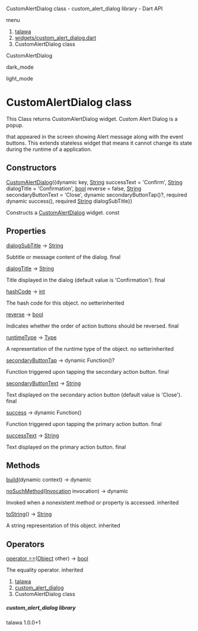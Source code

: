 




CustomAlertDialog class - custom\_alert\_dialog library - Dart API







menu

1. [talawa](../index.html)
2. [widgets/custom\_alert\_dialog.dart](../file-___home_harshil_Desktop_open-source_palisadoes_talawa_lib_widgets_custom_alert_dialog/)
3. CustomAlertDialog class

CustomAlertDialog


dark\_mode

light\_mode




# CustomAlertDialog class


This Class returns CustomAlertDialog widget. Custom Alert Dialog is a popup.

that appeared in the screen showing Alert message along with the event buttons.
This extends stateless widget that means it cannot change its state during the
runtime of a application.


## Constructors

[CustomAlertDialog](../file-___home_harshil_Desktop_open-source_palisadoes_talawa_lib_widgets_custom_alert_dialog/CustomAlertDialog/CustomAlertDialog.html)({dynamic key, [String](https://api.flutter.dev/flutter/dart-core/String-class.html) successText = 'Confirm', [String](https://api.flutter.dev/flutter/dart-core/String-class.html) dialogTitle = 'Confirmation', [bool](https://api.flutter.dev/flutter/dart-core/bool-class.html) reverse = false, [String](https://api.flutter.dev/flutter/dart-core/String-class.html) secondaryButtonText = 'Close', dynamic secondaryButtonTap()?, required dynamic success(), required [String](https://api.flutter.dev/flutter/dart-core/String-class.html) dialogSubTitle})

Constructs a [CustomAlertDialog](../file-___home_harshil_Desktop_open-source_palisadoes_talawa_lib_widgets_custom_alert_dialog/CustomAlertDialog-class.html) widget.
const



## Properties

[dialogSubTitle](../file-___home_harshil_Desktop_open-source_palisadoes_talawa_lib_widgets_custom_alert_dialog/CustomAlertDialog/dialogSubTitle.html)
→ [String](https://api.flutter.dev/flutter/dart-core/String-class.html)

Subtitle or message content of the dialog.
final

[dialogTitle](../file-___home_harshil_Desktop_open-source_palisadoes_talawa_lib_widgets_custom_alert_dialog/CustomAlertDialog/dialogTitle.html)
→ [String](https://api.flutter.dev/flutter/dart-core/String-class.html)

Title displayed in the dialog (default value is 'Confirmation').
final

[hashCode](https://api.flutter.dev/flutter/dart-core/Object/hashCode.html)
→ [int](https://api.flutter.dev/flutter/dart-core/int-class.html)

The hash code for this object.
no setterinherited

[reverse](../file-___home_harshil_Desktop_open-source_palisadoes_talawa_lib_widgets_custom_alert_dialog/CustomAlertDialog/reverse.html)
→ [bool](https://api.flutter.dev/flutter/dart-core/bool-class.html)

Indicates whether the order of action buttons should be reversed.
final

[runtimeType](https://api.flutter.dev/flutter/dart-core/Object/runtimeType.html)
→ [Type](https://api.flutter.dev/flutter/dart-core/Type-class.html)

A representation of the runtime type of the object.
no setterinherited

[secondaryButtonTap](../file-___home_harshil_Desktop_open-source_palisadoes_talawa_lib_widgets_custom_alert_dialog/CustomAlertDialog/secondaryButtonTap.html)
→ dynamic Function()?

Function triggered upon tapping the secondary action button.
final

[secondaryButtonText](../file-___home_harshil_Desktop_open-source_palisadoes_talawa_lib_widgets_custom_alert_dialog/CustomAlertDialog/secondaryButtonText.html)
→ [String](https://api.flutter.dev/flutter/dart-core/String-class.html)

Text displayed on the secondary action button (default value is 'Close').
final

[success](../file-___home_harshil_Desktop_open-source_palisadoes_talawa_lib_widgets_custom_alert_dialog/CustomAlertDialog/success.html)
→ dynamic Function()

Function triggered upon tapping the primary action button.
final

[successText](../file-___home_harshil_Desktop_open-source_palisadoes_talawa_lib_widgets_custom_alert_dialog/CustomAlertDialog/successText.html)
→ [String](https://api.flutter.dev/flutter/dart-core/String-class.html)

Text displayed on the primary action button.
final



## Methods

[build](../file-___home_harshil_Desktop_open-source_palisadoes_talawa_lib_widgets_custom_alert_dialog/CustomAlertDialog/build.html)(dynamic context)
→ dynamic



[noSuchMethod](https://api.flutter.dev/flutter/dart-core/Object/noSuchMethod.html)([Invocation](https://api.flutter.dev/flutter/dart-core/Invocation-class.html) invocation)
→ dynamic


Invoked when a nonexistent method or property is accessed.
inherited

[toString](https://api.flutter.dev/flutter/dart-core/Object/toString.html)()
→ [String](https://api.flutter.dev/flutter/dart-core/String-class.html)


A string representation of this object.
inherited



## Operators

[operator ==](https://api.flutter.dev/flutter/dart-core/Object/operator_equals.html)([Object](https://api.flutter.dev/flutter/dart-core/Object-class.html) other)
→ [bool](https://api.flutter.dev/flutter/dart-core/bool-class.html)


The equality operator.
inherited



 


1. [talawa](../index.html)
2. [custom\_alert\_dialog](../file-___home_harshil_Desktop_open-source_palisadoes_talawa_lib_widgets_custom_alert_dialog/)
3. CustomAlertDialog class

##### custom\_alert\_dialog library





talawa
1.0.0+1






